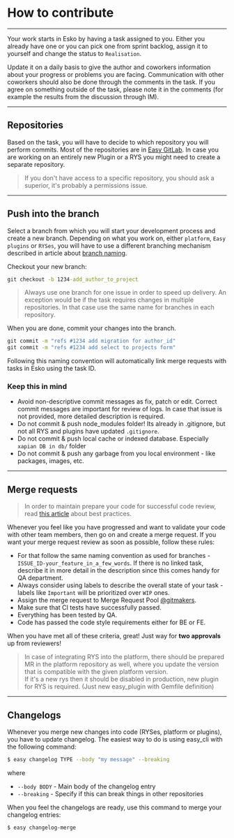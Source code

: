 # How to contribute

---

Your work starts in Esko by having a task assigned to you. Either you already have one or you can pick one from sprint backlog, assign it to yourself and change the status to `Realisation`.

Update it on a daily basis to give the author and coworkers information about your progress or problems you are facing. Communication with other coworkers should also be done through the comments in the task. If you agree on something outside of the task, please note it in the comments (for example the results from the discussion through IM).

---

## Repositories
Based on the task, you will have to decide to which repository you will perform commits. Most of the repositories are in [Easy GitLab](https://git.easy.cz). In case you are working on an entirely new Plugin or a RYS you might need to create a separate repository.

>If you don't have access to a specific repository, you should ask a superior, it's probably a permissions issue.

---

## Push into the branch
Select a branch from which you will start your development process and create a new branch.
Depending on what you work on, either `platform`, `Easy plugins` or `RYSes`, you will have to use a different branching mechanism described in article about [branch naming]().

Checkout your new branch:
```bat
git checkout -b 1234-add_author_to_project
```
> Always use one branch for one issue in order to speed up delivery. An exception would be if the task requires changes in multiple repositories. In that case use the same name for branches in each repository.

When you are done, commit your changes into the branch.
```bat
git commit -m "refs #1234 add migration for author_id"
git commit -m "refs #1234 add select to projects form"
```
Following this naming convention will automatically link merge requests with tasks in Esko using the task ID.

### Keep this in mind

- Avoid non-descriptive commit messages as fix, patch or edit. Correct commit messages are important for review of logs. In case that issue is not provided, more detailed description is required.
- Do not commit & push node_modules folder! Its already in .gitignore, but not all RYS and plugins have updated `.gitignore`.
- Do not commit & push local cache or indexed database. Especially `xapian DB in db/` folder
- Do not commit & push any garbage from you local environment - like packages, images, etc.

---

## Merge requests
> In order to maintain prepare your code for successful code review, read [this article](https://blog.palantir.com/code-review-best-practices-19e02780015f) about best practices.

Whenever you feel like you have progressed and want to validate your code with other team members, then go on and create a merge request.
If you want your merge request review as soon as possible, follow these rules:
- For that follow the same naming convention as used for branches - `ISSUE_ID-your_feature_in_a_few_words`. If there is no linked task, describe it in more detail in the description since this comes handy for QA department.
- Always consider using labels to describe the overall state of your task - labels like `Important` will be prioritized over `WIP` ones.
- Assign the merge request to Merge Request Pool [@gitmakers](https://git.easy.cz/gitmakers).
- Make sure that CI tests have successfully passed.
- Everything has been tested by QA.
- Code has passed the code style requirements either for BE or FE.

When you have met all of these criteria, great! Just way for **two approvals** up from reviewers!

> In case of integrating RYS into the platform, there should be prepared MR in the platform repository as well, where you  update the version that is compatible with the given platform version. </br>
> If it's a new rys then it should be disabled in production, new plugin for RYS is required. (Just new easy_plugin with Gemfile definition)

---

## Changelogs
Whenever you merge new changes into code (RYSes, platform or plugins), you have to update changelog.
The easiest way to do is using easy_cli with the following command:

```bash
$ easy changelog TYPE --body "my message" --breaking
```
where
- `--body BODY` - Main body of the changelog entry
- `--breaking` - Specify if this can break things in other repositories

When you feel the changelogs are ready, use this command to merge your changelog entries:

```bash
$ easy changelog-merge
```

